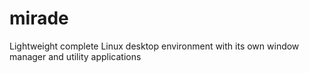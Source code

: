 # mirade
Lightweight complete Linux desktop environment with its own window manager and utility applications
